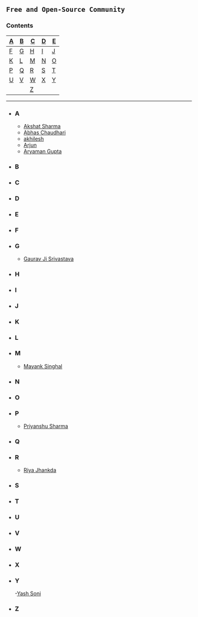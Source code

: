 ## `Free and Open-Source Community`

### **Contents**

| [A](#a) | [B](#b) | [C](#c) | [D](#d) | [E](#e) |
| ------- | ------- | ------- | ------- | ------- |
| [F](#f) | [G](#g) | [H](#h) | [I](#i) | [J](#j) |
| [K](#k) | [L](#l) | [M](#m) | [N](#n) | [O](#o) |
| [P](#p) | [Q](#q) | [R](#r) | [S](#s) | [T](#t) |
| [U](#u) | [V](#v) | [W](#w) | [X](#x) | [Y](#y) |
|         |         | [Z](#z) |

---

- ### **A**

   - [Akshat Sharma](https://github.com/akshatcoder-hash)
   - [Abhas Chaudhari](https://github.com/Abhas25)
   - [akhilesh](https://github.com/Akki9015)
  -  [Arjun](https://github.com/Arjuntyagi1)
  -  [Aryaman Gupta](https://github.com/Gupta-Aryaman)
 


- ### **B**
    


- ### **C**



- ### **D**
  
 

- ### **E**



- ### **F**



- ### **G**
  - [Gaurav Ji Srivastava](https://github.com/GJS2162)


- ### **H**


- ### **I**



- ### **J**



- ### **K**
  



- ### **L**


- ### **M**
    - [Mayank Singhal](https://github.com/MayankSinghal45)


- ### **N**



- ### **O**



- ### **P**
  - [Priyanshu Sharma](https://github.com/priyanshu20)



- ### **Q**

- ### **R**
  - [Riya Jhankda](https://github.com/Riya-jhankda)



- ### **S**



- ### **T**



- ### **U**



- ### **V**



- ### **W**


- ### **X**

- ### **Y**
  -[Yash Soni](https://github.com/Ys55Wss)



- ### **Z**

